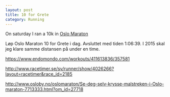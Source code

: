 ```yaml
---
layout: post
title: 10 for Grete
category: Running
---
```


On saturday I ran a 10k in [Oslo Maraton](http://www.oslomaraton.no/)

Løp Oslo Maraton 10 for Grete i dag. Avsluttet med tiden 1:06:39.
I 2015 skal jeg klare samme distansen på under en time.

https://www.endomondo.com/workouts/411613836/357581

http://www.racetimer.se/sv/runner/show/4026266?layout=racetimer&race_id=2185

http://www.osloby.no/oslomaraton/Se-deg-selv-krysse-malstreken-i-Oslo-maraton-7713333.html?om_id=27718